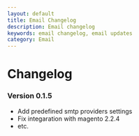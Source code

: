 ```yaml
---
layout: default
title: Email Changelog
description: Email changelog
keywords: email changelog, email updates
category: Email
---
```


# Changelog

### Version 0.1.5

 - Add predefined smtp providers settings
 - Fix integaration with magento 2.2.4
 - etc.